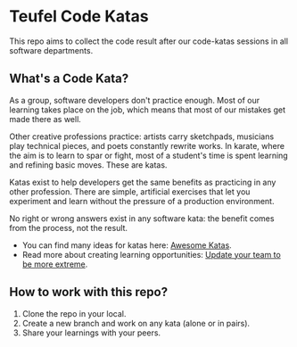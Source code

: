 # Teufel Code Katas

This repo aims to collect the code result after our code-katas sessions in all software departments.

## What's a Code Kata?

As a group, software developers don't practice enough. Most of our learning takes place on the job, which means that
most of our mistakes get made there as well.

Other creative professions practice: artists carry sketchpads, musicians play technical pieces, and poets constantly
rewrite works. In karate, where the aim is to learn to spar or fight, most of a student's time is spent learning and
refining basic moves. These are katas.

Katas exist to help developers get the same benefits as practicing in any other profession. There are simple, artificial
exercises that let you experiment and learn without the pressure of a production environment.

No right or wrong answers exist in any software kata: the benefit comes from the process, not the result.

- You can find many ideas for katas here: [Awesome Katas](https://github.com/gamontal/awesome-katas).
- Read more about creating learning opportunities: [Update your team to be more extreme](https://chemaclass.com/blog/update-your-team-to-be-more-extreme/).

## How to work with this repo?

1. Clone the repo in your local.
2. Create a new branch and work on any kata (alone or in pairs).
3. Share your learnings with your peers.
